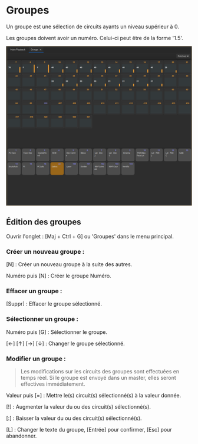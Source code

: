 # Groupes
Un groupe est une sélection de circuits ayants un niveau supérieur à 0.

Les groupes doivent avoir un numéro. Celui-ci peut être de la forme '1.5'.

![Groups Edition](pictures/groups.png)

## Édition des groupes

Ouvrir l'onglet : [Maj + Ctrl + G] ou 'Groupes' dans le menu principal.

### Créer un nouveau groupe :
[N] : Créer un nouveau groupe à la suite des autres.

Numéro puis [N] : Créer le groupe Numéro.

### Effacer un groupe :

[Suppr] : Effacer le groupe sélectionné.

### Sélectionner un groupe :

Numéro puis [G] : Sélectionner le groupe.

[←] [↑] [→] [↓] : Changer le groupe sélectionné.

### Modifier un groupe :

> Les modifications sur les circuits des groupes sont effectuées en temps réel. Si le groupe est envoyé dans un master, elles seront effectives immédiatement.

Valeur puis [=] : Mettre le(s) circuit(s) sélectionné(s) à la valeur donnée.

[!] : Augmenter la valeur du ou des circuit(s) sélectionné(s).

[:] : Baisser la valeur du ou des circuit(s) sélectionné(s).

[L] : Changer le texte du groupe, [Entrée] pour confirmer, [Esc] pour abandonner.
